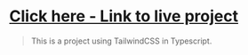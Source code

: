 # [Click here - Link to live project](https://bakery-landin.netlify.app)
> This is a project using TailwindCSS in Typescript.
